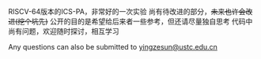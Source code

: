 RISCV-64版本的ICS-PA，非常好的一次实验 
尚有待改进的部分，~~未来也许会改进(挖个坑先)~~ 
公开的目的是希望给后来者一些参考，但还请尽量独自思考 
代码中尚有问题，欢迎随时探讨，相互学习

Any questions can also be submitted to yingzesun@ustc.edu.cn
